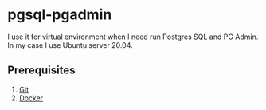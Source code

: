 # pgsql-pgadmin
I use it for virtual environment when I need run Postgres SQL and PG Admin. In my case I use Ubuntu server 20.04.

## Prerequisites
1. [Git](https://git-scm.com/downloads)
2. [Docker](https://docs.docker.com/desktop/)
